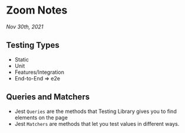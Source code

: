 # Zoom Notes
*Nov 30th, 2021*
## Testing Types
  * Static
  * Unit
  * Features/Integration
  * End-to-End => e2e
## Queries and Matchers
  * Jest `Queries` are the methods that Testing Library gives you to find elements on the page
  * Jest `Matchers` are methods that let you test values in different ways.
